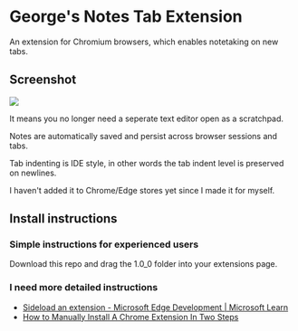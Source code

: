 # George's Notes Tab Extension

An extension for Chromium browsers, which enables notetaking on new tabs.

## Screenshot

![](https://i.gyazo.com/6235978d229efa9c63ee08b9243daad5.png)

It means you no longer need a seperate text editor open as a scratchpad.

Notes are automatically saved and persist across browser sessions and tabs.

Tab indenting is IDE style, in other words the tab indent level is preserved on newlines.

I haven't added it to Chrome/Edge stores yet since I made it for myself.

## Install instructions

### Simple instructions for experienced users

Download this repo and drag the 1.0_0 folder into your extensions page. 

### I need more detailed instructions

- [Sideload an extension - Microsoft Edge Development | Microsoft Learn](https://learn.microsoft.com/en-us/microsoft-edge/extensions-chromium/getting-started/extension-sideloading)
- [How to Manually Install A Chrome Extension In Two Steps](https://www.thesslstore.com/blog/install-a-chrome-extension/)


